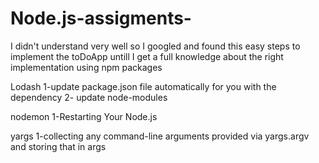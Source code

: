 # Node.js-assigments-
I didn't understand very well so I googled and found this easy steps to implement the toDoApp untill I get a full knowledge about the right implementation
using npm packages 

Lodash 
1-update package.json file automatically for you with the dependency
2- update node-modules

nodemon
1-Restarting Your Node.js 

yargs
1-collecting any command-line arguments provided via yargs.argv and storing that in args
